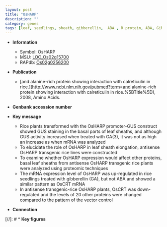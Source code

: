 ```yaml
---
layout: post
title: "OsHARP"
description: ""
category: genes
tags: [leaf, seedlings, sheath, gibberellin,  ABA , R protein, ABA, Gibberellin]
---
```


* **Information**  
    + Symbol: OsHARP  
    + MSU: [LOC_Os02g15700](http://rice.uga.edu/cgi-bin/ORF_infopage.cgi?orf=LOC_Os02g15700)  
    + RAPdb: [Os02g0256200](http://rapdb.dna.affrc.go.jp/viewer/gbrowse_details/irgsp1?name=Os02g0256200)  

* **Publication**  
    + [and alanine-rich protein showing interaction with calreticulin in rice.](http://www.ncbi.nlm.nih.gov/pubmed?term=and alanine-rich protein showing interaction with calreticulin in rice.%5BTitle%5D), 2008, Amino Acids.

* **Genbank accession number**  

* **Key message**  
    + Rice plants transformed with the OsHARP promoter-GUS construct showed GUS staining in the basal parts of leaf sheaths, and although GUS activity increased when treated with GA(3), it was not as high an increase as when mRNA was analyzed
    + To elucidate the role of OsHARP in leaf sheath elongation, antisense OsHARP transgenic rice lines were constructed
    + To examine whether OsHARP expression would affect other proteins, basal leaf sheaths from antisense OsHARP transgenic rice plants were analyzed using proteomic techniques
    + The mRNA expression level of OsHARP was up-regulated in rice seedlings treated with gibberellin (GA), but not ABA and showed a similar pattern as OsCRT mRNA
    + In antisense transgenic-rice OsHARP plants, OsCRT was down-regulated and the levels of 20 other proteins were changed compared to the pattern of the vector control

* **Connection**  

[//]: # * **Key figures**  


